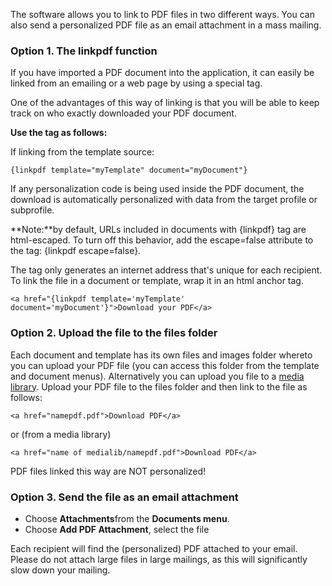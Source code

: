 The software allows you to link to PDF files in two different ways. You
can also send a personalized PDF file as an email attachment in a mass
mailing.

### Option 1. The linkpdf function

If you have imported a PDF document into the application, it can easily
be linked from an emailing or a web page by using a special tag.

One of the advantages of this way of linking is that you will be able to
keep track on who exactly downloaded your PDF document.

**Use the tag as follows:**

If linking from the template source:

`{linkpdf template="myTemplate" document="myDocument"}`

If any personalization code is being used inside the PDF document, the
download is automatically personalized with data from the target profile
or subprofile.

**Note:**by default, URLs included in documents with {linkpdf} tag are
html-escaped. To turn off this behavior, add the escape=false attribute
to the tag: {linkpdf escape=false}.

The tag only generates an internet address that's unique for each
recipient. To link the file in a document or template, wrap it in an
html anchor tag.

`<a href="{linkpdf template='myTemplate' document='myDocument'}">Download your PDF</a>`

### Option 2. Upload the file to the files folder

Each document and template has its own files and images folder whereto
you can upload your PDF file (you can access this folder from the
template and document menus). Alternatively you can upload you file to a
[media
library](./using-media-libraries-to-centrally-store-files-and-images.md).
Upload your PDF file to the files folder and then link to the file as
follows:

`<a href="namepdf.pdf">Download PDF</a>`

or (from a media library)

`<a href="name of medialib/namepdf.pdf">Download PDF</a>`

PDF files linked this way are NOT personalized!

### Option 3. Send the file as an email attachment

-   Choose **Attachments**from the **Documents menu**.
-   Choose **Add PDF Attachment**, select the file

Each recipient will find the (personalized) PDF attached to your email.
Please do not attach large files in large mailings, as this will
significantly slow down your mailing.
